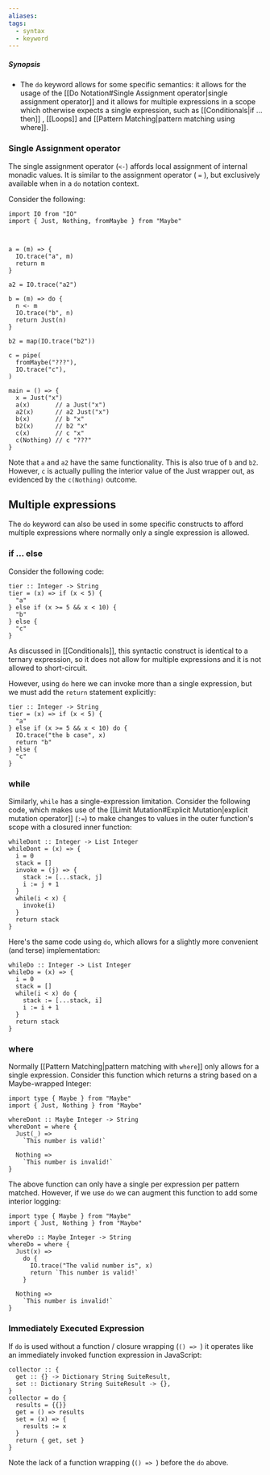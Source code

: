 ```yaml
---
aliases: 
tags:
  - syntax
  - keyword
---
```

##### Synopsis
- The `do` keyword allows for some specific semantics: it allows for the usage of the [[Do Notation#Single Assignment operator|single assignment operator]] and it allows for multiple expressions in a scope which otherwise expects a single expression, such as [[Conditionals|if ... then]] , [[Loops]] and [[Pattern Matching|pattern matching using where]].

### Single Assignment operator

The single assignment operator (`<-`) affords local assignment of internal monadic values. It is similar to the assignment operator ( <code>=</code> ), but exclusively available when in a `do` notation context.

Consider the following:

```mad
import IO from "IO"
import { Just, Nothing, fromMaybe } from "Maybe"



a = (m) => {
  IO.trace("a", m)
  return m
}

a2 = IO.trace("a2")

b = (m) => do {
  n <- m
  IO.trace("b", n)
  return Just(n)
}

b2 = map(IO.trace("b2"))

c = pipe(
  fromMaybe("???"),
  IO.trace("c"),
)

main = () => {
  x = Just("x")
  a(x)       // a Just("x")
  a2(x)      // a2 Just("x")
  b(x)       // b "x"
  b2(x)      // b2 "x"
  c(x)       // c "x"
  c(Nothing) // c "???" 
}
```

Note that `a` and `a2` have the same functionality. This is also true of `b` and `b2`. However, `c` is actually pulling the interior value of the Just wrapper out, as evidenced by the `c(Nothing)` outcome.

## Multiple expressions

The `do` keyword can also be used in some specific constructs to afford multiple expressions where normally only a single expression is allowed.

### if ... else

Consider the following code:

```mad
tier :: Integer -> String
tier = (x) => if (x < 5) {
  "a"
} else if (x >= 5 && x < 10) {
  "b"
} else {
  "c"
}
```

As discussed in [[Conditionals]], this syntactic construct is identical to a ternary expression, so it does not allow for multiple expressions and it is not allowed to short-circuit.

However, using `do` here we can invoke more than a single expression, but we must add the `return` statement explicitly:

```mad
tier :: Integer -> String
tier = (x) => if (x < 5) {
  "a"
} else if (x >= 5 && x < 10) do {
  IO.trace("the b case", x)
  return "b"
} else {
  "c"
}
```

### while

Similarly, `while` has a single-expression limitation. Consider the following code, which makes use of the [[Limit Mutation#Explicit Mutation|explicit mutation operator]] (`:=`) to make changes to values in the outer function's scope with a closured inner function:

```mad
whileDont :: Integer -> List Integer
whileDont = (x) => {
  i = 0
  stack = []
  invoke = (j) => {
    stack := [...stack, j]
    i := j + 1
  }
  while(i < x) {
    invoke(i)
  }
  return stack
}
```

Here's the same code using `do`, which allows for a slightly more convenient (and terse) implementation:

```mad
whileDo :: Integer -> List Integer
whileDo = (x) => {
  i = 0
  stack = []
  while(i < x) do {
    stack := [...stack, i]
    i := i + 1
  }
  return stack
}
```

### where

Normally [[Pattern Matching|pattern matching with `where`]] only allows for a single expression. Consider this function which returns a string based on a Maybe-wrapped Integer:

```mad
import type { Maybe } from "Maybe"
import { Just, Nothing } from "Maybe"

whereDont :: Maybe Integer -> String
whereDont = where {
  Just(_) =>
    `This number is valid!`

  Nothing =>
    `This number is invalid!`
}
```

The above function can only have a single per expression per pattern matched. However, if we use `do` we can augment this function to add some interior logging:

```mad
import type { Maybe } from "Maybe"
import { Just, Nothing } from "Maybe"

whereDo :: Maybe Integer -> String
whereDo = where {
  Just(x) =>
    do {
      IO.trace("The valid number is", x)
      return `This number is valid!`
    }

  Nothing =>
    `This number is invalid!`
}
```

### Immediately Executed Expression

If `do` is used without a function / closure wrapping (`() => `) it operates like an immediately invoked function expression in JavaScript:

```mad
collector :: {
  get :: {} -> Dictionary String SuiteResult,
  set :: Dictionary String SuiteResult -> {},
}
collector = do {
  results = {{}}
  get = () => results
  set = (x) => {
    results := x
  }
  return { get, set }
}
```

Note the lack of a function wrapping (`() => `) before the `do` above.